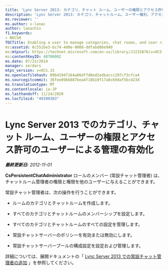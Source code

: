 ```yaml
---
title: 'Lync Server 2013: カテゴリ、チャット ルーム、ユーザーの権限とアクセス許可のユーザーによる管理の有効化'
description: 'Lync Server 2013: カテゴリ、チャットルーム、ユーザー権利、アクセス許可をユーザーが管理できるようにします。'
ms.reviewer: ''
ms.author: v-lanac
author: lanachin
f1.keywords:
- NOCSH
TOCTitle: Enabling a user to manage categories, chat rooms, and user rights and permissions
ms:assetid: 6c551be3-bc74-4d0e-9008-ddfabd86e940
ms:mtpsurl: https://technet.microsoft.com/en-us/library/JJ215876(v=OCS.15)
ms:contentKeyID: 48706002
ms.date: 07/23/2014
manager: serdars
mtps_version: v=OCS.15
ms.openlocfilehash: 09b41947164a86dffd8ed2edbaccc297cf3cfca4
ms.sourcegitcommit: 36fee89bb887bea4f18b19f17a8c69daf5bc423d
ms.translationtype: MT
ms.contentlocale: ja-JP
ms.lasthandoff: 11/24/2020
ms.locfileid: "49399303"
---
```

# <a name="enabling-a-user-to-manage-categories-chat-rooms-and-user-rights-and-permissions-in-lync-server-2013"></a>Lync Server 2013 でのカテゴリ、チャット ルーム、ユーザーの権限とアクセス許可のユーザーによる管理の有効化

<div data-xmlns="http://www.w3.org/1999/xhtml">

<div class="topic" data-xmlns="http://www.w3.org/1999/xhtml" data-msxsl="urn:schemas-microsoft-com:xslt" data-cs="https://msdn.microsoft.com/">

<div data-asp="https://msdn2.microsoft.com/asp">



</div>

<div id="mainSection">

<div id="mainBody">

<span> </span>

_**最終更新日:** 2012-11-01_

**CsPersistentChatAdministrator** ロールのメンバー (常設チャット管理者) は、チャットルーム管理者の権限と権限を他のユーザーに与えることができます。

常設チャット管理者は、次の操作を行うことができます。

  - ルームのカテゴリとチャットルームを作成します。

  - すべてのカテゴリとチャットルームのメンバーシップを設定します。

  - すべてのカテゴリとチャットルームのすべての設定を管理します。

  - 常設チャットサーバーのポリシーを有効または無効にします。

  - 常設チャットサーバープールの構成設定を設定および管理します。

詳細については、展開ドキュメントの「 [Lync Server 2013 での常設チャット管理者の追加](lync-server-2013-adding-a-persistent-chat-administrator.md) 」を参照してください。

</div>

<span> </span>

</div>

</div>

</div>

